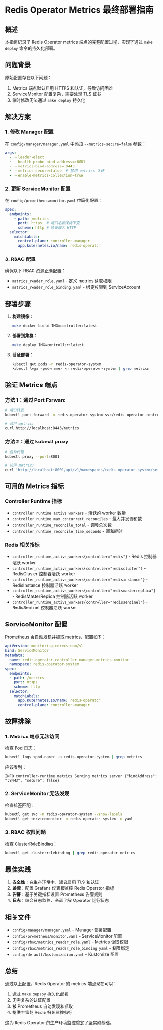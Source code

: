 # Redis Operator Metrics 最终部署指南

## 概述

本指南记录了 Redis Operator metrics 端点的完整配置过程，实现了通过 `make deploy` 命令的持久化部署。

## 问题背景

原始配置存在以下问题：
1. Metrics 端点默认启用 HTTPS 和认证，导致访问困难
2. ServiceMonitor 配置复杂，需要处理 TLS 证书
3. 临时修改无法通过 `make deploy` 持久化

## 解决方案

### 1. 修改 Manager 配置

在 `config/manager/manager.yaml` 中添加 `--metrics-secure=false` 参数：

```yaml
args:
  - --leader-elect
  - --health-probe-bind-address=:8081
  - --metrics-bind-address=:8443
  - --metrics-secure=false  # 禁用 metrics 认证
  - --enable-metrics-collection=true
```

### 2. 更新 ServiceMonitor 配置

在 `config/prometheus/monitor.yaml` 中简化配置：

```yaml
spec:
  endpoints:
    - path: /metrics
      port: https  # 端口名称保持不变
      scheme: http # 协议改为 HTTP
  selector:
    matchLabels:
      control-plane: controller-manager
      app.kubernetes.io/name: redis-operator
```

### 3. RBAC 配置

确保以下 RBAC 资源正确配置：
- `metrics_reader_role.yaml` - 定义 metrics 读取权限
- `metrics_reader_role_binding.yaml` - 绑定权限到 ServiceAccount

## 部署步骤

1. **构建镜像**：
   ```bash
   make docker-build IMG=controller:latest
   ```

2. **部署到集群**：
   ```bash
   make deploy IMG=controller:latest
   ```

3. **验证部署**：
   ```bash
   kubectl get pods -n redis-operator-system
   kubectl logs <pod-name> -n redis-operator-system | grep metrics
   ```

## 验证 Metrics 端点

### 方法 1：通过 Port Forward

```bash
# 端口转发
kubectl port-forward -n redis-operator-system svc/redis-operator-controller-manager-metrics-service 8443:8443

# 访问 metrics
curl http://localhost:8443/metrics
```

### 方法 2：通过 kubectl proxy

```bash
# 启动代理
kubectl proxy --port=8001

# 访问 metrics
curl 'http://localhost:8001/api/v1/namespaces/redis-operator-system/services/http:redis-operator-controller-manager-metrics-service:8443/proxy/metrics'
```

## 可用的 Metrics 指标

### Controller Runtime 指标
- `controller_runtime_active_workers` - 活跃的 worker 数量
- `controller_runtime_max_concurrent_reconciles` - 最大并发调和数
- `controller_runtime_reconcile_total` - 调和总次数
- `controller_runtime_reconcile_time_seconds` - 调和耗时

### Redis 相关指标
- `controller_runtime_active_workers{controller="redis"}` - Redis 控制器活跃 worker
- `controller_runtime_active_workers{controller="rediscluster"}` - RedisCluster 控制器活跃 worker
- `controller_runtime_active_workers{controller="redisinstance"}` - RedisInstance 控制器活跃 worker
- `controller_runtime_active_workers{controller="redismasterreplica"}` - RedisMasterReplica 控制器活跃 worker
- `controller_runtime_active_workers{controller="redissentinel"}` - RedisSentinel 控制器活跃 worker

## ServiceMonitor 配置

Prometheus 会自动发现并抓取 metrics，配置如下：

```yaml
apiVersion: monitoring.coreos.com/v1
kind: ServiceMonitor
metadata:
  name: redis-operator-controller-manager-metrics-monitor
  namespace: redis-operator-system
spec:
  endpoints:
  - path: /metrics
    port: https
    scheme: http
  selector:
    matchLabels:
      app.kubernetes.io/name: redis-operator
      control-plane: controller-manager
```

## 故障排除

### 1. Metrics 端点无法访问

检查 Pod 日志：
```bash
kubectl logs <pod-name> -n redis-operator-system | grep metrics
```

应该看到：
```
INFO controller-runtime.metrics Serving metrics server {"bindAddress": ":8443", "secure": false}
```

### 2. ServiceMonitor 无法发现

检查标签匹配：
```bash
kubectl get svc -n redis-operator-system --show-labels
kubectl get servicemonitor -n redis-operator-system -o yaml
```

### 3. RBAC 权限问题

检查 ClusterRoleBinding：
```bash
kubectl get clusterrolebinding | grep redis-operator-metrics
```

## 最佳实践

1. **安全性**：在生产环境中，建议启用 TLS 和认证
2. **监控**：配置 Grafana 仪表板监控 Redis Operator 指标
3. **告警**：基于关键指标设置 Prometheus 告警规则
4. **日志**：结合日志监控，全面了解 Operator 运行状态

## 相关文件

- `config/manager/manager.yaml` - Manager 部署配置
- `config/prometheus/monitor.yaml` - ServiceMonitor 配置
- `config/rbac/metrics_reader_role.yaml` - Metrics 读取权限
- `config/rbac/metrics_reader_role_binding.yaml` - 权限绑定
- `config/default/kustomization.yaml` - Kustomize 配置

## 总结

通过以上配置，Redis Operator 的 metrics 端点现在可以：
1. 通过 `make deploy` 持久化部署
2. 无需复杂的认证配置
3. 被 Prometheus 自动发现和抓取
4. 提供丰富的 Redis 相关监控指标

这为 Redis Operator 的生产环境监控奠定了坚实的基础。